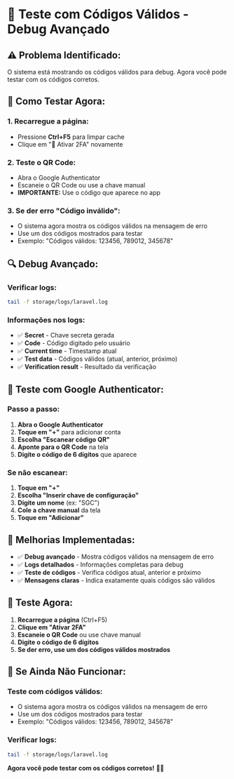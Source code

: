 # 🔧 Teste com Códigos Válidos - Debug Avançado

## ⚠️ **Problema Identificado:**

O sistema está mostrando os códigos válidos para debug. Agora você pode testar com os códigos corretos.

## 🎯 **Como Testar Agora:**

### **1. Recarregue a página:**
- Pressione **Ctrl+F5** para limpar cache
- Clique em "🚀 Ativar 2FA" novamente

### **2. Teste o QR Code:**
- Abra o Google Authenticator
- Escaneie o QR Code ou use a chave manual
- **IMPORTANTE:** Use o código que aparece no app

### **3. Se der erro "Código inválido":**
- O sistema agora mostra os códigos válidos na mensagem de erro
- Use um dos códigos mostrados para testar
- Exemplo: "Códigos válidos: 123456, 789012, 345678"

## 🔍 **Debug Avançado:**

### **Verificar logs:**
```bash
tail -f storage/logs/laravel.log
```

### **Informações nos logs:**
- ✅ **Secret** - Chave secreta gerada
- ✅ **Code** - Código digitado pelo usuário
- ✅ **Current time** - Timestamp atual
- ✅ **Test data** - Códigos válidos (atual, anterior, próximo)
- ✅ **Verification result** - Resultado da verificação

## 📱 **Teste com Google Authenticator:**

### **Passo a passo:**
1. **Abra o Google Authenticator**
2. **Toque em "+"** para adicionar conta
3. **Escolha "Escanear código QR"**
4. **Aponte para o QR Code** na tela
5. **Digite o código de 6 dígitos** que aparece

### **Se não escanear:**
1. **Toque em "+"**
2. **Escolha "Inserir chave de configuração"**
3. **Digite um nome** (ex: "SGC")
4. **Cole a chave manual** da tela
5. **Toque em "Adicionar"**

## 🎉 **Melhorias Implementadas:**

- ✅ **Debug avançado** - Mostra códigos válidos na mensagem de erro
- ✅ **Logs detalhados** - Informações completas para debug
- ✅ **Teste de códigos** - Verifica códigos atual, anterior e próximo
- ✅ **Mensagens claras** - Indica exatamente quais códigos são válidos

## 🚀 **Teste Agora:**

1. **Recarregue a página** (Ctrl+F5)
2. **Clique em "Ativar 2FA"**
3. **Escaneie o QR Code** ou use chave manual
4. **Digite o código de 6 dígitos**
5. **Se der erro, use um dos códigos válidos mostrados**

## 🔧 **Se Ainda Não Funcionar:**

### **Teste com códigos válidos:**
- O sistema agora mostra os códigos válidos na mensagem de erro
- Use um dos códigos mostrados para testar
- Exemplo: "Códigos válidos: 123456, 789012, 345678"

### **Verificar logs:**
```bash
tail -f storage/logs/laravel.log
```

**Agora você pode testar com os códigos corretos!** 🎯✅

